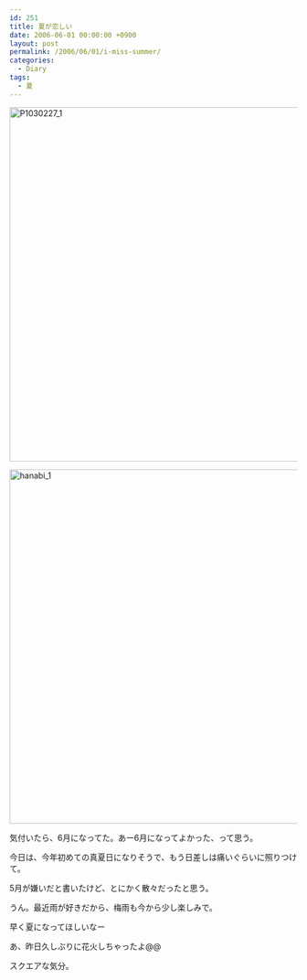 ```yaml
---
id: 251
title: 夏が恋しい
date: 2006-06-01 00:00:00 +0900
layout: post
permalink: /2006/06/01/i-miss-summer/
categories:
  - Diary
tags:
  - 夏
---
```

[<img src="http://monta.ampomtan.com/wp-content/uploads/sites/6/2006/06/P1030227_1-1024x1024.jpg" alt="P1030227_1" width="620" height="620" class="alignleft size-large wp-image-2316" />](http://monta.ampomtan.com/wp-content/uploads/sites/6/2006/06/P1030227_1.jpg)
  
[<img src="http://monta.ampomtan.com/wp-content/uploads/sites/6/2006/06/hanabi_1-620x620.jpg" alt="hanabi_1" width="620" height="620" class="alignnone size-medium wp-image-2317" />](http://monta.ampomtan.com/wp-content/uploads/sites/6/2006/06/hanabi_1.jpg)

<!--more-->

気付いたら、6月になってた。あー6月になってよかった、って思う。
  
今日は、今年初めての真夏日になりそうで、もう日差しは痛いぐらいに照りつけて。

5月が嫌いだと書いたけど、とにかく散々だったと思う。
  
うん。最近雨が好きだから、梅雨も今から少し楽しみで。

早く夏になってほしいなー
  
あ、昨日久しぶりに花火しちゃったよ@@
  
スクエアな気分。
